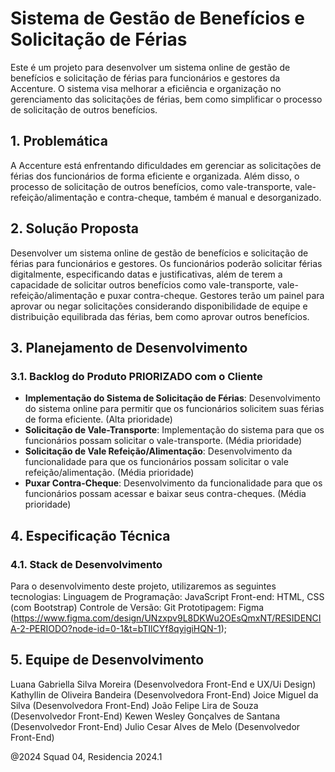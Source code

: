 # Sistema de Gestão de Benefícios e Solicitação de Férias 

Este é um projeto para desenvolver um sistema online de gestão de benefícios e solicitação de férias 
para funcionários e gestores da Accenture. O sistema visa melhorar a eficiência e organização no
 gerenciamento das solicitações de férias, bem como simplificar o processo de solicitação de outros 
 benefícios.

## 1. Problemática

A Accenture está enfrentando dificuldades em gerenciar as solicitações de férias dos funcionários de forma 
eficiente e organizada. Além disso, o processo de solicitação de outros benefícios, como vale-transporte, 
vale-refeição/alimentação e contra-cheque, também é manual e desorganizado.

## 2. Solução Proposta

Desenvolver um sistema online de gestão de benefícios e solicitação de férias para funcionários e gestores. 
Os funcionários poderão solicitar férias digitalmente, especificando datas e justificativas, além de terem 
a capacidade de solicitar outros benefícios como vale-transporte, vale-refeição/alimentação e puxar 
contra-cheque. Gestores terão um painel para aprovar ou negar solicitações considerando disponibilidade de 
equipe e distribuição equilibrada das férias, bem como aprovar outros benefícios.

## 3. Planejamento de Desenvolvimento

### 3.1. Backlog do Produto PRIORIZADO com o Cliente

- **Implementação do Sistema de Solicitação de Férias**: Desenvolvimento do sistema online para permitir 
que os funcionários solicitem suas férias de forma eficiente. (Alta prioridade)
- **Solicitação de Vale-Transporte**: Implementação do sistema para que os funcionários possam solicitar 
o vale-transporte. (Média prioridade)
- **Solicitação de Vale Refeição/Alimentação**: Desenvolvimento da funcionalidade para que os funcionários 
possam solicitar o vale refeição/alimentação. (Média prioridade)
- **Puxar Contra-Cheque**: Desenvolvimento da funcionalidade para que os funcionários possam acessar e 
baixar seus contra-cheques. (Média prioridade)

## 4. Especificação Técnica

### 4.1. Stack de Desenvolvimento

Para o desenvolvimento deste projeto, utilizaremos as seguintes tecnologias:
  Linguagem de Programação: JavaScript
  Front-end: HTML, CSS (com Bootstrap)
  Controle de Versão: Git
  Prototipagem: Figma  (https://www.figma.com/design/UNzxpv9L8DKWu2OEsQmxNT/RESIDENCIA-2-PERIODO?node-id=0-1&t=bTIlCYf8qyigiHQN-1);

## 5. Equipe de Desenvolvimento
Luana Gabriella Silva Moreira (Desenvolvedora  Front-End e UX/Ui Design)
Kathyllin de Oliveira Bandeira (Desenvolvedora Front-End)
Joice Miguel da Silva  (Desenvolvedora Front-End)
João Felipe Lira de Souza  (Desenvolvedor Front-End)
Kewen Wesley Gonçalves de Santana   (Desenvolvedor Front-End)
Julio Cesar Alves de Melo   (Desenvolvedor Front-End)




@2024 Squad 04, Residencia 2024.1
